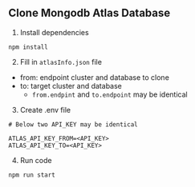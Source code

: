 ## Clone Mongodb Atlas Database 

1. Install dependencies
```terminal
npm install
```

2. Fill in `atlasInfo.json` file
- from: endpoint cluster and database to clone
- to: target cluster and database
  - `from.endpint` and `to.endpoint` may be identical


3. Create .env file
```terminal
# Below two API_KEY may be identical

ATLAS_API_KEY_FROM=<API_KEY>
ATLAS_API_KEY_TO=<API_KEY>
```

4. Run code
```terminal
npm run start
```
